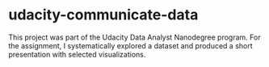 # udacity-communicate-data
This project was part of the Udacity Data Analyst Nanodegree program. For the assignment, I systematically explored a dataset and produced a short presentation with selected visualizations. 

